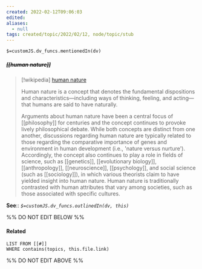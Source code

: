 ```yaml
---
created: 2022-02-12T09:06:03 
edited: 
aliases:
  - null
tags: created/topic/2022/02/12, node/topic/stub
---
```

`$=customJS.dv_funcs.mentionedIn(dv)`

##### <s class="topic-title">[[human nature]]</s>

> [!wikipedia] [human nature](https://en.wikipedia.org/wiki/Human%20nature)
> 
> Human nature is a concept that denotes the fundamental dispositions and characteristics—including ways of thinking, feeling, and acting—that humans are said to have naturally.
> 
> Arguments about human nature have been a central focus of [[philosophy]] for centuries and the concept continues to provoke lively philosophical debate. While both concepts are distinct from one another, discussions regarding human nature are typically related to those regarding the comparative importance of genes and environment in human development (i.e., 'nature versus nurture'). Accordingly, the concept also continues to play a role in fields of science, such as [[genetics]], [[evolutionary biology]], [[anthropology]], [[neuroscience]], [[psychology]], and social science (such as [[sociology]]), in which various theorists claim to have yielded insight into human nature. Human nature is traditionally contrasted with human attributes that vary among societies, such as those associated with specific cultures.


**See**::
*`$=customJS.dv_funcs.outlinedIn(dv, this)`*

%% DO NOT EDIT BELOW %%

#### Related 

```dataview
LIST FROM [[#]]
WHERE contains(topics, this.file.link)
```
%% DO NOT EDIT ABOVE %%
